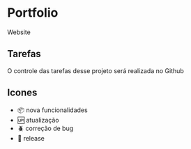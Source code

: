 # Portfolio

Website

## Tarefas

O controle das tarefas desse projeto será realizada no Github

## Icones

- :package: nova funcionalidades
- :up: atualização
- :beetle: correção de bug
- :checkered_flag: release

